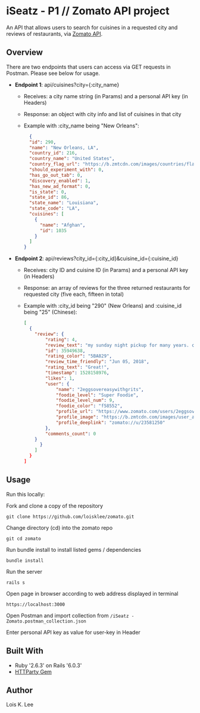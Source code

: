 # iSeatz - P1 // Zomato API project

An API that allows users to search for cuisines in a requested city and reviews of restaurants, via [Zomato API](https://developers.zomato.com/documentation). 


## Overview 

There are two endpoints that users can access via GET requests in Postman. 
Please see below for usage. 

- **Endpoint 1**: api/cuisines?city={:city_name}

  - Receives: a city name string (in Params) and a personal API key (in Headers)
  - Response: an object with city info and list of cuisines in that city

  - Example with :city_name being "New Orleans": 

    ```json
      {
      "id": 290,
      "name": "New Orleans, LA",
      "country_id": 216,
      "country_name": "United States",
      "country_flag_url": "https://b.zmtcdn.com/images/countries/flags/country_216.png",
      "should_experiment_with": 0,
      "has_go_out_tab": 0,
      "discovery_enabled": 1,
      "has_new_ad_format": 0,
      "is_state": 0,
      "state_id": 86,
      "state_name": "Louisiana",
      "state_code": "LA",
      "cuisines": [
        {
          "name": "Afghan",
          "id": 1035
        }
      ]
    }
    ```

- **Endpoint 2**: api/reviews?city_id={:city_id}&cuisine_id={:cuisine_id}

  - Receives: city ID and cuisine ID (in Params) and a personal API key (in Headers)
  - Response: an array of reviews for the three returned restaurants for requested city (five each, fifteen in total)

  - Example with :city_id being "290" (New Orleans) and :cuisine_id being "25" (Chinese): 

    ```json
    [
      {
        "review": {
            "rating": 4,
            "review_text": "my sunday night pickup for many years. crunchy peppered beef, veggie fried rice, generals chicken are my go to dishes. professional to the Nth degree. on time, hot, consistent, great flavors. ask for red pepper sauce for an extra kick. cant miss pick up",
            "id": 35949638,
            "rating_color": "5BA829",
            "review_time_friendly": "Jun 05, 2018",
            "rating_text": "Great!",
            "timestamp": 1528158976,
            "likes": 1,
            "user": {
                "name": "2eggsovereasywithgrits",
                "foodie_level": "Super Foodie",
                "foodie_level_num": 9,
                "foodie_color": "f58552",
                "profile_url": "https://www.zomato.com/users/2eggsovereasywithgrits-23581250?utm_source=api_basic_user&utm_medium=api&utm_campaign=v2.1",
                "profile_image": "https://b.zmtcdn.com/images/user_avatars/pizza_2x.png?fit=around%7C200%3A200&crop=200%3A200%3B%2A%2C%2A",
                "profile_deeplink": "zomato://u/23581250"
            },
            "comments_count": 0
        } 
          }
        ]
      }
    ]
    ```

## Usage 
Run this locally: 

Fork and clone a copy of the repository
```
git clone https://github.com/loisklee/zomato.git
```

Change directory (cd) into the zomato repo

```
git cd zomato
```

Run bundle install to install listed gems / dependencies

```
bundle install
```

Run the server

```
rails s
```

Open page in browser according to web address displayed in terminal

```
https://localhost:3000
```

Open Postman and import collection from `/iSeatz - Zomato.postman_collection.json`

Enter personal API key as value for user-key in Header


## Built With
- Ruby '2.6.3' on Rails '6.0.3'
- [HTTParty Gem](https://github.com/jnunemaker/httparty) 

## Author
Lois K. Lee